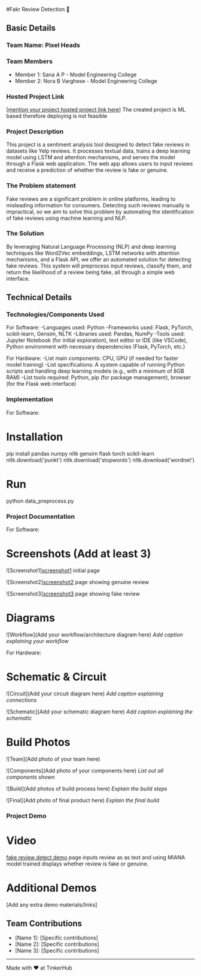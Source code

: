 #Fakr Review Detection 🎯


## Basic Details
### Team Name: Pixel Heads


### Team Members
- Member 1: Sana A P - Model Engineering College
- Member 2: Nora B Varghese - Model Engineering College


### Hosted Project Link
[[mention your project hosted project link here]](https://fake-review-detection.onrender.com)
The created project is ML based therefore deploying is not feasible

### Project Description
This project is a sentiment analysis tool designed to detect fake reviews in datasets like Yelp reviews. 
It processes textual data, trains a deep learning model using LSTM and attention mechanisms, and serves the model through a Flask web application. 
The web app allows users to input reviews and receive a prediction of whether the review is fake or genuine.

### The Problem statement
Fake reviews are a significant problem in online platforms, leading to misleading information for consumers. 
Detecting such reviews manually is impractical, so we aim to solve this problem by automating the identification of fake reviews using machine learning and NLP.

### The Solution
By leveraging Natural Language Processing (NLP) and deep learning techniques like Word2Vec embeddings, 
LSTM networks with attention mechanisms, and a Flask API, we offer an automated solution for detecting fake reviews. 
This system will preprocess input reviews, classify them, and return the likelihood of a review being fake, all through a simple web interface.

## Technical Details
### Technologies/Components Used
For Software:
-Languages used: Python
-Frameworks used: Flask, PyTorch, scikit-learn, Gensim, NLTK
-Libraries used: Pandas, NumPy
-Tools used: Jupyter Notebook (for initial exploration), text editor or IDE (like VSCode), Python environment with necessary dependencies (Flask, PyTorch, etc.)

For Hardware:
-List main components: CPU, GPU (if needed for faster model training)
-List specifications: A system capable of running Python scripts and handling deep learning models (e.g., with a minimum of 8GB RAM)
-List tools required: Python, pip (for package management), browser (for the Flask web interface)

### Implementation
For Software:
# Installation
pip install pandas numpy nltk gensim flask torch scikit-learn
nltk.download('punkt')
nltk.download('stopwords')
nltk.download('wordnet')


# Run
python data_preprocess.py

### Project Documentation
For Software:

# Screenshots (Add at least 3)
![Screenshot1][screenshot1](https://github.com/sana-a-p/fake-review-detection/blob/main/screenshot1)
initial page 

![Screenshot2][screenshot2](https://github.com/sana-a-p/fake-review-detection/blob/main/screenshot2)
page showing genuine review

![Screenshot3][screenshot3](https://github.com/sana-a-p/fake-review-detection/blob/main/screenshot3)
page showing fake review

# Diagrams
![Workflow](Add your workflow/architecture diagram here)
*Add caption explaining your workflow*

For Hardware:

# Schematic & Circuit
![Circuit](Add your circuit diagram here)
*Add caption explaining connections*

![Schematic](Add your schematic diagram here)
*Add caption explaining the schematic*

# Build Photos
![Team](Add photo of your team here)


![Components](Add photo of your components here)
*List out all components shown*

![Build](Add photos of build process here)
*Explain the build steps*

![Final](Add photo of final product here)
*Explain the final build*

### Project Demo
# Video
[fake review detect demo](https://github.com/sana-a-p/fake-review-detection/blob/main/fake%20review%20detect%20demo)
page inputs review as as text and using MIANA model trained displays whether review is fake or genuine.

# Additional Demos
[Add any extra demo materials/links]

## Team Contributions
- [Name 1]: [Specific contributions]
- [Name 2]: [Specific contributions]
- [Name 3]: [Specific contributions]

---
Made with ❤️ at TinkerHub
